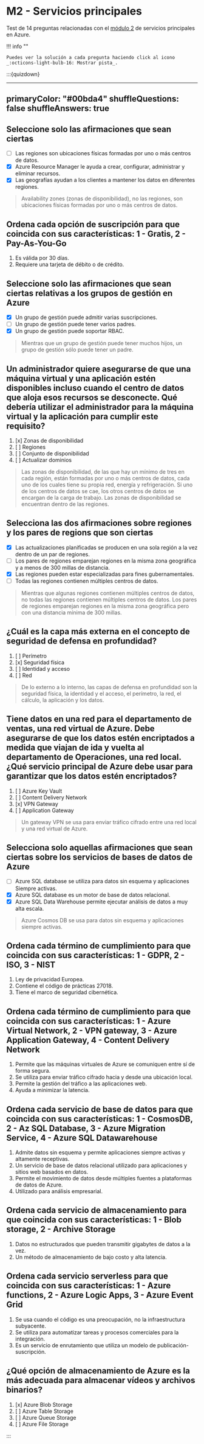 # M2 - Servicios principales

Test de 14 preguntas relacionadas con el [módulo 2](../apuntes/modulo-2.md) de servicios principales en Azure.

!!! info ""

    Puedes ver la solución a cada pregunta haciendo click al icono _:octicons-light-bulb-16: Mostrar pista_.

:::{quizdown}

---
primaryColor: "#00bda4"
shuffleQuestions: false
shuffleAnswers: true
---

## Seleccione solo las afirmaciones que sean ciertas

- [ ] Las regiones son ubicaciones físicas formadas por uno o más centros de datos.
- [x] Azure Resource Manager le ayuda a  crear, configurar, administrar y eliminar recursos.
- [x] Las geografías ayudan a los clientes a mantener los datos en diferentes regiones.

> Availability zones (zonas de disponibilidad), no las regiones, son ubicaciones físicas formadas por uno o más centros de datos.

## Ordena cada opción de suscripción para que coincida con sus características: 1 - Gratis, 2 - Pay-As-You-Go

1. Es válida por 30 días.
2. Requiere una tarjeta de débito o de crédito.

## Seleccione solo las afirmaciones que sean ciertas relativas a los grupos de gestión en Azure

- [x] Un grupo de gestión puede admitir varias suscripciones.
- [ ] Un grupo de gestión puede tener varios padres.
- [x] Un grupo de gestión puede soportar RBAC.

> Mientras que un grupo de gestión puede tener muchos hijos, un grupo de gestión sólo puede tener un padre.

## Un administrador quiere asegurarse de que una máquina virtual y una aplicación estén disponibles incluso cuando el centro de datos que aloja esos recursos se desconecte. Qué debería utilizar el administrador para la máquina virtual y la aplicación para cumplir este requisito?

1. [x] Zonas de disponibilidad
2. [ ] Regiones
3. [ ] Conjunto de disponibilidad
4. [ ] Actualizar dominios

> Las zonas de disponibilidad, de las que hay un mínimo de tres en cada región, están formadas por uno o más centros de datos, cada uno de los cuales tiene su propia red, energía y refrigeración. Si uno de los centros de datos se cae, los otros centros de datos se encargan de la carga de trabajo. Las zonas de disponibilidad se encuentran dentro de las regiones.

## Selecciona las dos afirmaciones sobre regiones y los pares de regions que son ciertas

- [x] Las actualizaciones planificadas se producen en una sola región a la vez dentro de un par de regiones.
- [ ] Los pares de regiones emparejan regiones en la misma zona geográfica y a menos de 300 millas de distancia.
- [x] Las regiones pueden estar especializadas para fines gubernamentales.
- [ ] Todas las regiones contienen múltiples centros de datos.

> Mientras que algunas regiones contienen múltiples centros de datos, no todas las regiones contienen múltiples centros de datos. Los pares de regiones emparejan regiones en la misma zona geográfica pero con una distancia mínima de 300 millas.

## ¿Cuál es la capa más externa en el concepto de seguridad de defensa en profundidad?

1. [ ] Perímetro
2. [x] Seguridad física
3. [ ] Identidad y acceso
4. [ ] Red

> De lo externo a lo interno, las capas de defensa en profundidad son la seguridad física, la identidad y el acceso, el perímetro, la red, el cálculo, la aplicación y los datos.

## Tiene datos en una red para el departamento de ventas, una red virtual de Azure. Debe asegurarse de que los datos estén encriptados a medida que viajan de ida y vuelta al departamento de Operaciones, una red local. ¿Qué servicio principal de Azure debe usar para garantizar que los datos estén encriptados?

1. [ ] Azure Key Vault
2. [ ] Content Delivery Network
3. [x] VPN Gateway
4. [ ] Application Gateway

> Un gateway VPN se usa para enviar tráfico cifrado entre una red local y una red virtual de Azure.

## Selecciona solo aquellas afirmaciones que sean ciertas sobre los servicios de bases de datos de Azure

- [ ] Azure SQL database se utiliza para datos sin esquema y aplicaciones Siempre activas.
- [x] Azure SQL database es un motor de base de datos relacional.
- [x] Azure SQL Data Warehouse permite ejecutar análisis de datos a muy alta escala.

> Azure Cosmos DB se usa para datos sin esquema y aplicaciones siempre activas.

## Ordena cada término de cumplimiento para que coincida con sus características: 1 - GDPR, 2 - ISO, 3 - NIST

1. Ley de privacidad Europea.
2. Contiene el código de prácticas 27018.
3. Tiene el marco de seguridad cibernética.

## Ordena cada término de cumplimiento para que coincida con sus características: 1 - Azure Virtual Network, 2 - VPN gateway, 3 - Azure Application Gateway, 4 - Content Delivery Network

1. Permite que las máquinas virtuales de Azure se comuniquen entre sí de forma segura.
2. Se utiliza para enviar tráfico cifrado hacia y desde una ubicación local.
3. Permite la gestión del tráfico a las aplicaciones web.
4. Ayuda a minimizar la latencia.

## Ordena cada servicio de base de datos para que coincida con sus características: 1 - CosmosDB, 2 - Az SQL Database, 3 - Azure Migration Service, 4 - Azure SQL Datawarehouse

1. Admite datos sin esquema y permite aplicaciones siempre activas y altamente receptivas.
2. Un servicio de base de datos relacional utilizado para aplicaciones y sitios web basados en datos.
3. Permite el movimiento de datos desde múltiples fuentes a plataformas de datos de Azure.
4. Utilizado para análisis empresarial.

## Ordena cada servicio de almacenamiento para que coincida con sus características: 1 - Blob storage, 2 - Archive Storage

1. Datos no estructurados que pueden transmitir gigabytes de datos a la vez.
2. Un método de almacenamiento de bajo costo y alta latencia.

## Ordena cada servicio serverless para que coincida con sus características: 1 - Azure functions, 2 - Azure Logic Apps, 3 - Azure Event Grid

1. Se usa cuando el código es una preocupación, no la infraestructura subyacente.
2. Se utiliza para automatizar tareas y procesos comerciales para la integración.
3. Es un servicio de enrutamiento que utiliza un modelo de publicación-suscripción.

## ¿Qué opción de almacenamiento de Azure es la más adecuada para almacenar vídeos y archivos binarios?

1. [x] Azure Blob Storage
2. [ ] Azure Table Storage
3. [ ] Azure Queue Storage
4. [ ] Azure File Storage

:::
